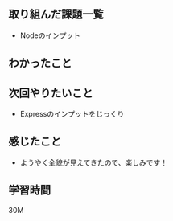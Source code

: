 ## 取り組んだ課題一覧

- Nodeのインプット

## わかったこと



## 次回やりたいこと

- Expressのインプットをじっくり

## 感じたこと

- ようやく全貌が見えてきたので、楽しみです！
## 学習時間

30M
